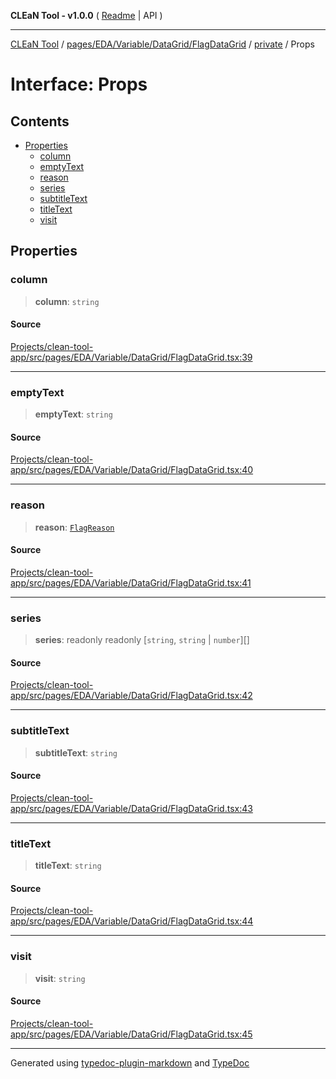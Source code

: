 **CLEaN Tool - v1.0.0** ( [Readme](../../../../../../../README.md) \| API )

***

[CLEaN Tool](../../../../../../../modules.md) / [pages/EDA/Variable/DataGrid/FlagDataGrid](../../README.md) / [private](../README.md) / Props

# Interface: Props

## Contents

- [Properties](Props.md#properties)
  - [column](Props.md#column)
  - [emptyText](Props.md#emptytext)
  - [reason](Props.md#reason)
  - [series](Props.md#series)
  - [subtitleText](Props.md#subtitletext)
  - [titleText](Props.md#titletext)
  - [visit](Props.md#visit)

## Properties

### column

> **column**: `string`

#### Source

[Projects/clean-tool-app/src/pages/EDA/Variable/DataGrid/FlagDataGrid.tsx:39](https://github.com/yuckyh/clean-tool-app/)

***

### emptyText

> **emptyText**: `string`

#### Source

[Projects/clean-tool-app/src/pages/EDA/Variable/DataGrid/FlagDataGrid.tsx:40](https://github.com/yuckyh/clean-tool-app/)

***

### reason

> **reason**: [`FlagReason`](../../../../../../../lib/fp/Flag/type-aliases/FlagReason.md)

#### Source

[Projects/clean-tool-app/src/pages/EDA/Variable/DataGrid/FlagDataGrid.tsx:41](https://github.com/yuckyh/clean-tool-app/)

***

### series

> **series**: readonly readonly [`string`, `string` \| `number`][]

#### Source

[Projects/clean-tool-app/src/pages/EDA/Variable/DataGrid/FlagDataGrid.tsx:42](https://github.com/yuckyh/clean-tool-app/)

***

### subtitleText

> **subtitleText**: `string`

#### Source

[Projects/clean-tool-app/src/pages/EDA/Variable/DataGrid/FlagDataGrid.tsx:43](https://github.com/yuckyh/clean-tool-app/)

***

### titleText

> **titleText**: `string`

#### Source

[Projects/clean-tool-app/src/pages/EDA/Variable/DataGrid/FlagDataGrid.tsx:44](https://github.com/yuckyh/clean-tool-app/)

***

### visit

> **visit**: `string`

#### Source

[Projects/clean-tool-app/src/pages/EDA/Variable/DataGrid/FlagDataGrid.tsx:45](https://github.com/yuckyh/clean-tool-app/)

***

Generated using [typedoc-plugin-markdown](https://www.npmjs.com/package/typedoc-plugin-markdown) and [TypeDoc](https://typedoc.org/)
